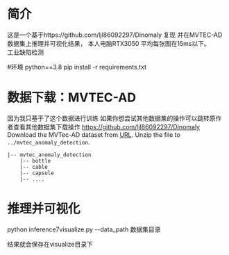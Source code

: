 # 简介
这是一个基于https://github.com/ljl86092297/Dinomaly  复现 并在MVTEC-AD数据集上推理并可视化结果， 本人电脑RTX3050 平均每张图在15ms以下。  
工业缺陷检测

#环境
python==3.8
pip install -r requirements.txt

# 数据下载：MVTEC-AD
因为我只基于了这个数据进行训练 如果你想尝试其他数据集的操作可以跳转原作者查看其他数据集下载操作 https://github.com/ljl86092297/Dinomaly
Download the MVTec-AD dataset from [URL](https://www.mvtec.com/company/research/datasets/mvtec-ad).
Unzip the file to `../mvtec_anomaly_detection`.
```
|-- mvtec_anomaly_detection
    |-- bottle
    |-- cable
    |-- capsule
    |-- ....
```
# 推理并可视化
python inference7visualize.py --data_path 数据集目录

结果就会保存在visualize目录下
